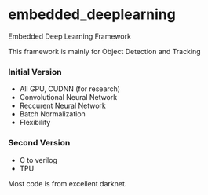 # embedded_deeplearning
Embedded Deep Learning Framework

This framework is mainly for Object Detection and Tracking  

### Initial Version
- All GPU, CUDNN (for research)
- Convolutional Neural Network  
- Reccurent Neural Network  
- Batch Normalization
- Flexibility

### Second Version
- C to verilog  
- TPU 

Most code is from excellent darknet.
